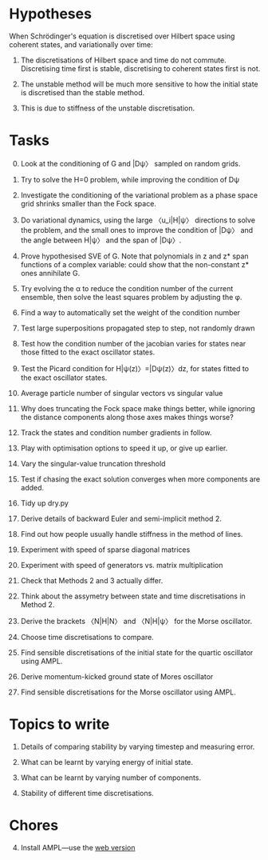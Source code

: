 Hypotheses
=======

When Schrödinger's equation is discretised over Hilbert space using coherent states, and variationally over time:

1. The discretisations of Hilbert space and time do not commute.  Discretising time first is stable, discretising to coherent states first is not.

2. The unstable method will be much more sensitive to how the initial state is discretised than the stable method.

3. This is due to stiffness of the unstable discretisation.

Tasks
====
0. Look at the conditioning of G and |Dψ〉 sampled on random grids.

1. Try to solve the H=0 problem, while improving the condition of Dψ

1. Investigate the conditioning of the variational problem as a phase space grid shrinks smaller than the Fock space.

2. Do variational dynamics, using the large 〈u_i|H|ψ〉 directions to solve the problem, and the small ones to improve the condition of |Dψ〉 and the angle between H|ψ〉 and the span of |Dψ〉.

2. Prove hypothesised SVE of G.  Note that polynomials in z and z* span functions of a complex variable: could show that the non-constant z* ones annihilate G.

0. Try evolving the α to reduce the condition number of the current ensemble, then solve the least squares problem by adjusting the φ.

1. Find a way to automatically set the weight of the condition number

2. Test large superpositions propagated step to step, not randomly drawn

2. Test how the condition number of the jacobian varies for states near those fitted to the exact oscillator states.

2. Test the Picard condition for H|ψ(z)〉=|Dψ(z)〉dz, for states fitted to the exact oscillator states.

1. Average particle number of singular vectors vs singular value

2. Why does truncating the Fock space make things better, while ignoring the distance components along those axes makes things worse?

0. Track the states and condition number gradients in follow.

0. Play with optimisation options to speed it up, or give up earlier.

2. Vary the singular-value truncation threshold

2. Test if chasing the exact solution converges when more components are added.

3. Tidy up dry.py

0. Derive details of backward Euler and semi-implicit method 2.

1. Find out how people usually handle stiffness in the method of lines.

6. Experiment with speed of sparse diagonal matrices

6. Experiment with speed of generators vs. matrix multiplication

3. Check that Methods 2 and 3 actually differ.

4. Think about the assymetry between state and time discretisations in Method 2.

2. Derive the brackets 〈N|H|N〉 and 〈N|H|ψ〉 for the Morse oscillator.

3. Choose time discretisations to compare.

4. Find sensible discretisations of the initial state for the quartic oscillator using AMPL.

5. Derive momentum-kicked ground state of Mores oscillator

4. Find sensible discretisations for the Morse oscillator using AMPL.

Topics to write
=====

1. Details of comparing stability by varying timestep and measuring error.

2. What can be learnt by varying energy of initial state.

3. What can be learnt by varying number of components.

4. Stability of different time discretisations.

Chores
=====

4. Install AMPL—use the [web version](http://www.ampl.com/TRYAMPL/startup.html)

